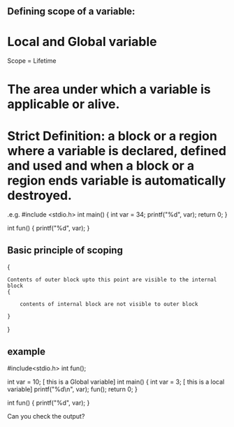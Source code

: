 ## Defining scope of a variable:
# Local and Global variable


Scope = Lifetime

# The area under which a variable is applicable or alive.

# Strict Definition:  a block or a region where a variable is declared, defined and used and when a block or a region ends variable is automatically destroyed.

.e.g. 
#include <stdio.h>
 int main() {
    int var = 34;
    printf("%d", var);
    return 0;
 }

 int fun() {
    printf("%d", var);
 }


 ## Basic principle of scoping

 {

    Contents of outer block upto this point are visible to the internal block
    {

        contents of internal block are not visible to outer block

    }
 }

## example
 #include<stdio.h>
 int fun();

 int var = 10;  [ this is a Global variable]
 int main() {
    int var = 3;       [ this is a local variable]
    printf("%d\n", var);
    fun();
    return 0;
 }

 int fun() {
    printf("%d", var);
 }

 Can you check the output?
